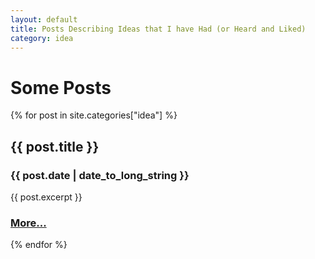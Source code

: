```yaml
---
layout: default
title: Posts Describing Ideas that I have Had (or Heard and Liked)
category: idea
---
```


# Some Posts

{% for post in site.categories["idea"] %}
## {{ post.title }}
### {{ post.date | date_to_long_string }}
{{ post.excerpt }}
### <a href="{{ post.url }}" class="index-link">More...</a>

{% endfor %}
